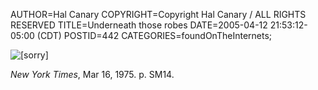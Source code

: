 AUTHOR=Hal Canary
COPYRIGHT=Copyright Hal Canary / ALL RIGHTS RESERVED
TITLE=Underneath those robes
DATE=2005-04-12 21:53:12-05:00 (CDT)
POSTID=442
CATEGORIES=foundOnTheInternets;

![[sorry]](https://halcanary.org/images/1975-03-16-behind-the-marble.png)

_New York Times_, Mar 16, 1975. p. SM14.

